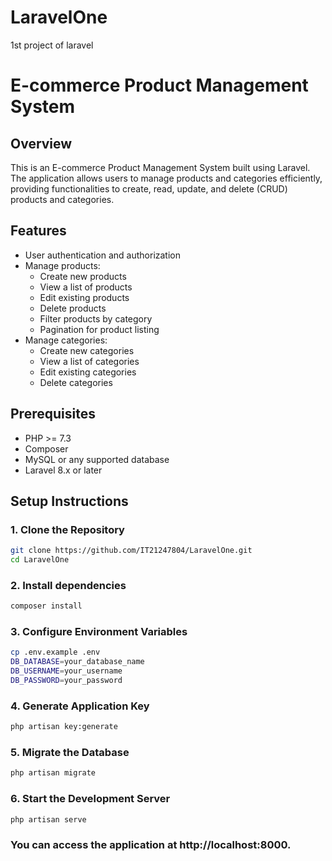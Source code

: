 # LaravelOne
1st project of laravel
# E-commerce Product Management System

## Overview
This is an E-commerce Product Management System built using Laravel. The application allows users to manage products and categories efficiently, providing functionalities to create, read, update, and delete (CRUD) products and categories.

## Features
- User authentication and authorization
- Manage products:
  - Create new products
  - View a list of products
  - Edit existing products
  - Delete products
  - Filter products by category
  - Pagination for product listing
- Manage categories:
  - Create new categories
  - View a list of categories
  - Edit existing categories
  - Delete categories

## Prerequisites
- PHP >= 7.3
- Composer
- MySQL or any supported database
- Laravel 8.x or later

## Setup Instructions

### 1. Clone the Repository
```bash
git clone https://github.com/IT21247804/LaravelOne.git
cd LaravelOne
```

### 2. Install dependencies
```bash
composer install
```
### 3. Configure Environment Variables
```bash
cp .env.example .env
DB_DATABASE=your_database_name
DB_USERNAME=your_username
DB_PASSWORD=your_password
```

### 4. Generate Application Key
```bash
php artisan key:generate
```

### 5. Migrate the Database
```bash
php artisan migrate
```
### 6. Start the Development Server
```bash
php artisan serve
```

### You can access the application at http://localhost:8000.
